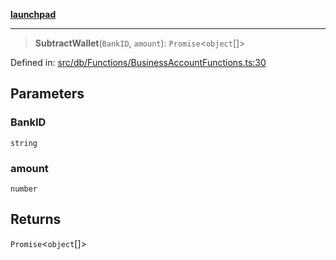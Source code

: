 [**launchpad**](index.md)

***

> **SubtractWallet**(`BankID`, `amount`): `Promise`\<`object`[]\>

Defined in: [src/db/Functions/BusinessAccountFunctions.ts:30](https://github.com/victorbratov/launchpad/blob/6dd13cd77753e59ec2a031fc7279545899826925/src/db/Functions/BusinessAccountFunctions.ts#L30)

## Parameters

### BankID

`string`

### amount

`number`

## Returns

`Promise`\<`object`[]\>
